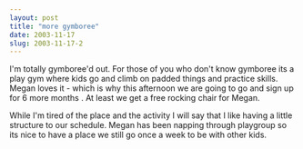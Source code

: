```yaml
---
layout: post
title: "more gymboree"
date: 2003-11-17
slug: 2003-11-17-2
---
```


I&apos;m totally gymboree&apos;d out.  For those of you who don&apos;t know gymboree its a play gym where kids go and climb on padded things and practice skills.  Megan loves it - which is why this afternoon we are going to go and sign up for 6 more months .  At least we get a free rocking chair for Megan.

While I&apos;m tired of the place and the activity I will say that I like having a little structure to our schedule.  Megan has been napping through playgroup so its nice to have a place we still go once a week to be with other kids.


